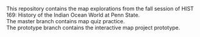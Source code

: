 This repository contains the map explorations from the fall session of HIST 169: History of the Indian Ocean World at Penn State. <br>
The master branch contains map quiz practice. <br>
The prototype branch contains the interactive map project prototype.
